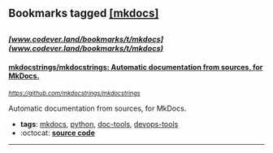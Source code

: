## Bookmarks tagged [[mkdocs]](https://www.codever.land/search?q=[mkdocs])

_<sup><sup>[www.codever.land/bookmarks/t/mkdocs](www.codever.land/bookmarks/t/mkdocs)</sup></sup>_
---
#### [mkdocstrings/mkdocstrings: Automatic documentation from sources, for MkDocs.](https://github.com/mkdocstrings/mkdocstrings)
_<sup>https://github.com/mkdocstrings/mkdocstrings</sup>_

Automatic documentation from sources, for MkDocs.
* **tags**: [mkdocs](../tagged/mkdocs.md), [python](../tagged/python.md), [doc-tools](../tagged/doc-tools.md), [devops-tools](../tagged/devops-tools.md)
* :octocat: **[source code](https://github.com/mkdocstrings/mkdocstrings)**
---
